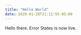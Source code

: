 ```yaml
---
title: "Hello World"
date: 2020-01-28T21:11:55-05:00
---
```


Hello there. Error States is now live.

